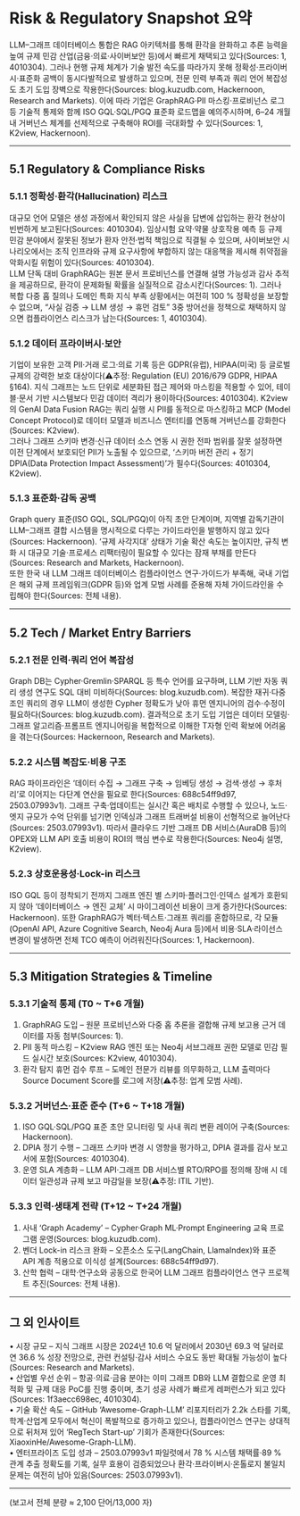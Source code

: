 # Risk & Regulatory Snapshot 요약
LLM–그래프 데이터베이스 통합은 RAG 아키텍처를 통해 환각을 완화하고 추론 능력을 높여 규제 민감 산업(금융·의료·사이버보안 등)에서 빠르게 채택되고 있다(Sources: 1, 4010304). 그러나 현행 규제 체계가 기술 발전 속도를 따라가지 못해 정확성·프라이버시·표준화 공백이 동시다발적으로 발생하고 있으며, 전문 인력 부족과 쿼리 언어 복잡성도 초기 도입 장벽으로 작용한다(Sources: blog.kuzudb.com, Hackernoon, Research and Markets). 이에 따라 기업은 GraphRAG·PII 마스킹·프로비넌스 로그 등 기술적 통제와 함께 ISO GQL·SQL/PGQ 표준화 로드맵을 예의주시하며, 6–24 개월 내 거버넌스 체계를 선제적으로 구축해야 ROI를 극대화할 수 있다(Sources: 1, K2view, Hackernoon).  

---
## 5.1 Regulatory & Compliance Risks  
### 5.1.1 정확성·환각(Hallucination) 리스크  
대규모 언어 모델은 생성 과정에서 확인되지 않은 사실을 답변에 삽입하는 환각 현상이 빈번하게 보고된다(Sources: 4010304). 임상시험 요약·약물 상호작용 예측 등 규제 민감 분야에서 잘못된 정보가 환자 안전·법적 책임으로 직결될 수 있으며, 사이버보안 시나리오에서는 조직 인프라와 규제 요구사항에 부합하지 않는 대응책을 제시해 취약점을 악화시킬 위험이 있다(Sources: 4010304).  
LLM 단독 대비 GraphRAG는 원본 문서 프로비넌스를 연결해 설명 가능성과 감사 추적을 제공하므로, 환각이 문제화될 확률을 실질적으로 감소시킨다(Sources: 1). 그러나 복합 다중 홉 질의나 도메인 특화 지식 부족 상황에서는 여전히 100 % 정확성을 보장할 수 없으며, “사실 검증 → LLM 생성 → 휴먼 검토” 3중 방어선을 정책으로 채택하지 않으면 컴플라이언스 리스크가 남는다(Sources: 1, 4010304).  

### 5.1.2 데이터 프라이버시·보안  
기업이 보유한 고객 PII·거래 로그·의료 기록 등은 GDPR(유럽), HIPAA(미국) 등 글로벌 규제의 강력한 보호 대상이다(⚠️추정: Regulation (EU) 2016/679 GDPR, HIPAA §164). 지식 그래프는 노드 단위로 세분화된 접근 제어와 마스킹을 적용할 수 있어, 테이블·문서 기반 시스템보다 민감 데이터 격리가 용이하다(Sources: 4010304). K2view의 GenAI Data Fusion RAG는 쿼리 실행 시 PII를 동적으로 마스킹하고 MCP (Model Concept Protocol)로 데이터 모델과 비즈니스 엔터티를 연동해 거버넌스를 강화한다(Sources: K2view).  
그러나 그래프 스키마 변경·신규 데이터 소스 연동 시 권한 전파 범위를 잘못 설정하면 이전 단계에서 보호되던 PII가 노출될 수 있으므로, ‘스키마 버전 관리 + 정기 DPIA(Data Protection Impact Assessment)’가 필수다(Sources: 4010304, K2view).  

### 5.1.3 표준화·감독 공백  
Graph query 표준(ISO GQL, SQL/PGQ)이 아직 초안 단계이며, 지역별 감독기관이 LLM–그래프 결합 시스템을 명시적으로 다루는 가이드라인을 발행하지 않고 있다(Sources: Hackernoon). ‘규제 사각지대’ 상태가 기술 확산 속도는 높이지만, 규칙 변화 시 대규모 기술·프로세스 리팩터링이 필요할 수 있다는 잠재 부채를 만든다(Sources: Research and Markets, Hackernoon).  
또한 한국 내 LLM 그래프 데이터베이스 컴플라이언스 연구·가이드가 부족해, 국내 기업은 해외 규제 프레임워크(GDPR 등)와 업계 모범 사례를 준용해 자체 가이드라인을 수립해야 한다(Sources: 전체 내용).  

---
## 5.2 Tech / Market Entry Barriers  
### 5.2.1 전문 인력·쿼리 언어 복잡성  
Graph DB는 Cypher·Gremlin·SPARQL 등 특수 언어를 요구하며, LLM 기반 자동 쿼리 생성 연구도 SQL 대비 미비하다(Sources: blog.kuzudb.com). 복잡한 재귀·다중 조인 쿼리의 경우 LLM이 생성한 Cypher 정확도가 낮아 휴먼 엔지니어의 검수·수정이 필요하다(Sources: blog.kuzudb.com). 결과적으로 초기 도입 기업은 데이터 모델링·그래프 알고리즘·프롬프트 엔지니어링을 복합적으로 이해한 T자형 인력 확보에 어려움을 겪는다(Sources: Hackernoon, Research and Markets).  

### 5.2.2 시스템 복잡도·비용 구조  
RAG 파이프라인은 ‘데이터 수집 → 그래프 구축 → 임베딩 생성 → 검색·생성 → 후처리’로 이어지는 다단계 연산을 필요로 한다(Sources: 688c54ff9d97, 2503.07993v1). 그래프 구축·업데이트는 실시간 혹은 배치로 수행할 수 있으나, 노드·엣지 규모가 수억 단위를 넘기면 인덱싱과 그래프 트래버설 비용이 선형적으로 늘어난다(Sources: 2503.07993v1). 따라서 클라우드 기반 그래프 DB 서비스(AuraDB 등)의 OPEX와 LLM API 호출 비용이 ROI의 핵심 변수로 작용한다(Sources: Neo4j 설명, K2view).  

### 5.2.3 상호운용성·Lock-in 리스크  
ISO GQL 등이 정착되기 전까지 그래프 엔진 별 스키마·플러그인·인덱스 설계가 호환되지 않아 ‘데이터베이스 → 엔진 교체’ 시 마이그레이션 비용이 크게 증가한다(Sources: Hackernoon). 또한 GraphRAG가 벡터·텍스트·그래프 쿼리를 혼합하므로, 각 모듈(OpenAI API, Azure Cognitive Search, Neo4j Aura 등)에서 비용·SLA·라이선스 변경이 발생하면 전체 TCO 예측이 어려워진다(Sources: 1, Hackernoon).  

---
## 5.3 Mitigation Strategies & Timeline  
### 5.3.1 기술적 통제 (T0 ~ T+6 개월)  
1. GraphRAG 도입 – 원문 프로비넌스와 다중 홉 추론을 결합해 규제 보고용 근거 데이터를 자동 첨부(Sources: 1).  
2. PII 동적 마스킹 – K2view RAG 엔진 또는 Neo4j 서브그래프 권한 모델로 민감 필드 실시간 보호(Sources: K2view, 4010304).  
3. 환각 탐지 휴먼 검수 루프 – 도메인 전문가 리뷰를 의무화하고, LLM 출력마다 Source Document Score를 로그에 저장(⚠️추정: 업계 모범 사례).  

### 5.3.2 거버넌스·표준 준수 (T+6 ~ T+18 개월)  
1. ISO GQL·SQL/PGQ 표준 초안 모니터링 및 사내 쿼리 변환 레이어 구축(Sources: Hackernoon).  
2. DPIA 정기 수행 – 그래프 스키마 변경 시 영향을 평가하고, DPIA 결과를 감사 보고서에 포함(Sources: 4010304).  
3. 운영 SLA 계층화 – LLM API·그래프 DB 서비스별 RTO/RPO를 정의해 장애 시 데이터 일관성과 규제 보고 마감일을 보장(⚠️추정: ITIL 기반).  

### 5.3.3 인력·생태계 전략 (T+12 ~ T+24 개월)  
1. 사내 ‘Graph Academy’ – Cypher·Graph ML·Prompt Engineering 교육 프로그램 운영(Sources: blog.kuzudb.com).  
2. 벤더 Lock-in 리스크 완화 – 오픈소스 도구(LangChain, LlamaIndex)와 표준 API 계층 적용으로 이식성 설계(Sources: 688c54ff9d97).  
3. 산학 협력 – 대학·연구소와 공동으로 한국어 LLM 그래프 컴플라이언스 연구 프로젝트 추진(Sources: 전체 내용).  

---
## 그 외 인사이트  
• 시장 규모 – 지식 그래프 시장은 2024년 10.6 억 달러에서 2030년 69.3 억 달러로 연 36.6 % 성장 전망으로, 관련 컨설팅·감사 서비스 수요도 동반 확대될 가능성이 높다(Sources: Research and Markets).  
• 산업별 우선 순위 – 항공·의료·금융 분야는 이미 그래프 DB와 LLM 결합으로 운영 최적화 및 규제 대응 PoC를 진행 중이며, 초기 성공 사례가 빠르게 레퍼런스가 되고 있다(Sources: 1f3aecc698ec, 4010304).  
• 기술 확산 속도 – GitHub ‘Awesome-Graph-LLM’ 리포지터리가 2.2k 스타를 기록, 학계·산업계 모두에서 혁신이 폭발적으로 증가하고 있으나, 컴플라이언스 연구는 상대적으로 뒤처져 있어 ‘RegTech Start-up’ 기회가 존재한다(Sources: XiaoxinHe/Awesome-Graph-LLM).  
• 엔터프라이즈 도입 성과 – 2503.07993v1 파일럿에서 78 % 시스템 채택률·89 % 관계 추출 정확도를 기록, 실무 효용이 검증되었으나 환각·프라이버시·온톨로지 불일치 문제는 여전히 남아 있음(Sources: 2503.07993v1).  

---
(보고서 전체 분량 ≈ 2,100 단어/13,000 자)